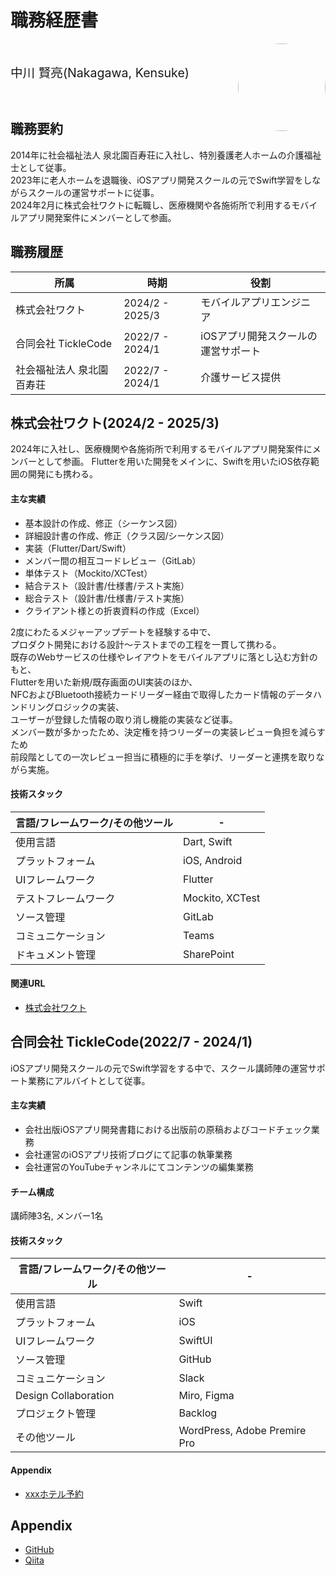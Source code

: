 # 職務経歴書

<img src="https://github.com/user-attachments/assets/88edb201-ae76-4d61-8210-0ffdf64c97da" align="right" style="border-radius: 50%; width: 140px; height:140px" >

<br/>

<span style="font-size: 1.4em">中川 賢亮(Nakagawa, Kensuke)</span>


<br/>

## 職務要約

2014年に社会福祉法人 泉北園百寿荘に入社し、特別養護老人ホームの介護福祉士として従事。  
2023年に老人ホームを退職後、iOSアプリ開発スクールの元でSwift学習をしながらスクールの運営サポートに従事。  
2024年2月に株式会社ワクトに転職し、医療機関や各施術所で利用するモバイルアプリ開発案件にメンバーとして参画。


## 職務履歴

所属        | 時期              | 役割
---------- | ----------------- | -----------------------------
株式会社ワクト | 2024/2 - 2025/3 | モバイルアプリエンジニア
合同会社 TickleCode | 2022/7 - 2024/1 | iOSアプリ開発スクールの運営サポート
社会福祉法人 泉北園百寿荘 | 2022/7 - 2024/1 | 介護サービス提供

## 株式会社ワクト(2024/2 - 2025/3)

2024年に入社し、医療機関や各施術所で利用するモバイルアプリ開発案件にメンバーとして参画。
Flutterを用いた開発をメインに、Swiftを用いたiOS依存範囲の開発にも携わる。

#### 主な実績

- 基本設計の作成、修正（シーケンス図）
- 詳細設計書の作成、修正（クラス図/シーケンス図）
- 実装（Flutter/Dart/Swift）
- メンバー間の相互コードレビュー（GitLab）
- 単体テスト（Mockito/XCTest）
- 結合テスト（設計書/仕様書/テスト実施）
- 総合テスト（設計書/仕様書/テスト実施）
- クライアント様との折衷資料の作成（Excel）

2度にわたるメジャーアップデートを経験する中で、  
プロダクト開発における設計〜テストまでの工程を一貫して携わる。  
既存のWebサービスの仕様やレイアウトをモバイルアプリに落とし込む方針のもと、  
Flutterを用いた新規/既存画面のUI実装のほか、  
NFCおよびBluetooth接続カードリーダー経由で取得したカード情報のデータハンドリングロジックの実装、  
ユーザーが登録した情報の取り消し機能の実装など従事。  
メンバー数が多かったため、決定権を持つリーダーの実装レビュー負担を減らすため  
前段階としての一次レビュー担当に積極的に手を挙げ、リーダーと連携を取りながら実施。  


#### 技術スタック

言語/フレームワーク/その他ツール | -
--- | ---
使用言語 | Dart, Swift
プラットフォーム | iOS, Android
UIフレームワーク | Flutter
テストフレームワーク | Mockito, XCTest
ソース管理 | GitLab
コミュニケーション | Teams
ドキュメント管理 | SharePoint

#### 関連URL

- [株式会社ワクト](https://www.wakuto.net/)


## 合同会社 TickleCode(2022/7 - 2024/1)

iOSアプリ開発スクールの元でSwift学習をする中で、スクール講師陣の運営サポート業務にアルバイトとして従事。  

#### 主な実績

- 会社出版iOSアプリ開発書籍における出版前の原稿およびコードチェック業務
- 会社運営のiOSアプリ技術ブログにて記事の執筆業務
- 会社運営のYouTubeチャンネルにてコンテンツの編集業務



#### チーム構成

講師陣3名, メンバー1名

#### 技術スタック

言語/フレームワーク/その他ツール | -
--- | ---
使用言語 | Swift
プラットフォーム | iOS
UIフレームワーク | SwiftUI
ソース管理 | GitHub
コミュニケーション | Slack
Design Collaboration | Miro, Figma
プロジェクト管理 | Backlog
その他ツール | WordPress, Adobe Premire Pro

#### Appendix

- [xxxホテル予約](https://xxx)

## Appendix

- [GitHub](https://github.com/aaa)
- [Qiita](https://qiita.com/aaa)
